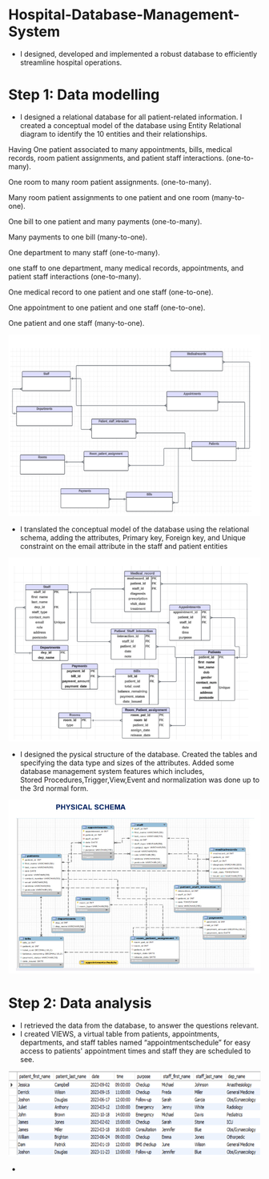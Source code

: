 #  Hospital-Database-Management-System

* I designed, developed and implemented a robust database to efficiently streamline hospital operations.

#  Step 1: Data modelling
* I designed a relational database for all patient-related information. I created a conceptual model of the database using Entity Relational diagram to identify the 10 entities and their relationships. 

Having One patient associated to many appointments, bills, medical records, room patient assignments, and patient staff interactions. (one-to-many).

One room to many room patient assignments. (one-to-many).

Many room patient assignments to one patient and one room (many-to-one).

One bill to one patient and many payments (one-to-many). 

Many payments to one bill (many-to-one).

One department to many staff (one-to-many).

one staff to one department, many medical records, appointments, and patient staff interactions (one-to-many).

One medical record to one patient and one staff (one-to-one).

One appointment to one patient and one staff (one-to-one).

One patient and one staff (many-to-one).



![alt text](<Screenshot 2024-05-31 061134.png>)

* I translated the conceptual model of the database using the relational schema, adding the attributes, Primary key, Foreign key, and Unique constraint on the email attribute in the staff and patient entities

![alt text](<Screenshot 2024-05-31 064441.png>)

* I designed the pysical structure of the database. Created the tables and specifying the data type and sizes of the attributes. Added some database management system features which includes, Stored Procedures,Trigger,View,Event and  normalization was done up to the 3rd normal form. 

![alt text](<Screenshot 2024-05-31 065236.png>)

# Step 2: Data analysis
* I retrieved the data from the database, to answer the questions relevant.
* I created VIEWS, a virtual table from patients, appointments, departments, and staff tables named “appointmentschedule” for easy access to patients' appointment times and staff they are scheduled to see.

![alt text](<Screenshot 2024-09-12 045948-1.png>)

* 

 


